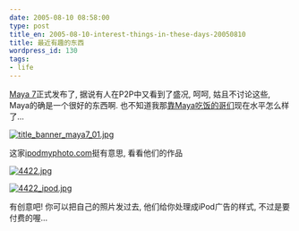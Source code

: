 ```yaml
---
date: 2005-08-10 08:58:00
type: post
title_en: 2005-08-10-interest-things-in-these-days-20050810
title: 最近有趣的东西
wordpress_id: 130
tags:
- life
---
```


[Maya 7](http://www.alias.com/glb/eng/products-services/family_details.jsp?familyId=3900009)正式发布了, 据说有人在P2P中又看到了盛况, 呵呵, 姑且不讨论这些, Maya的确是一个很好的东西啊. 也不知道我那[靠Maya吃饭的哥们](http://spaces.msn.com/members/songzf/)现在水平怎么样了...  

[](http://www.alias.com/eng/products-services/maya/img/title_banner_maya7_01.jpg)[![title_banner_maya7_01.jpg](http://nickcheng.com/wp-content/112902419165_tn.jpg)](http://nickcheng.com/wp-content/112902419165.jpg)
  
这家[ipodmyphoto.com](http://ipodmyphoto.com/samples.adp)挺有意思, 看看他们的作品  

[](http://ipodmyphoto.com/images/thumbs/4422.jpg)[![4422.jpg](http://nickcheng.com/wp-content/112902420154_tn.jpg)](http://nickcheng.com/wp-content/112902420154.jpg)

[](http://ipodmyphoto.com/images/thumbs/4422_ipod.jpg)[![4422_ipod.jpg](http://nickcheng.com/wp-content/112902421056_tn.jpg)](http://nickcheng.com/wp-content/112902421056.jpg)
  
有创意吧! 你可以把自己的照片发过去, 他们给你处理成iPod广告的样式, 不过是要付费的喔...
